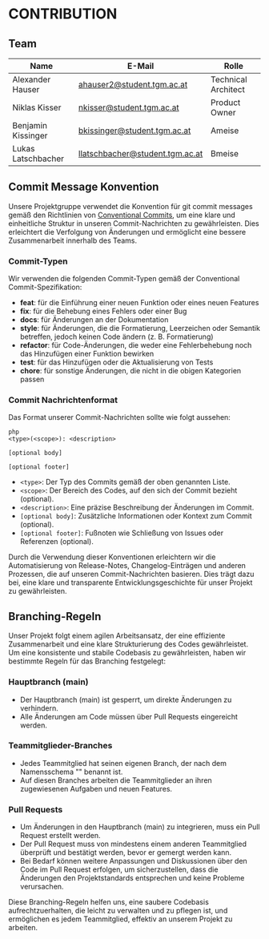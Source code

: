 # CONTRIBUTION

## Team

| Name               | E-Mail                          | Rolle               |
| ------------------ | ------------------------------- | ------------------- |
| Alexander Hauser   | ahauser2@student.tgm.ac.at      | Technical Architect |
| Niklas Kisser      | nkisser@student.tgm.ac.at       | Product Owner       |
| Benjamin Kissinger | bkissinger@student.tgm.ac.at    | Ameise              |
| Lukas Latschbacher | llatschbacher@student.tgm.ac.at | Bmeise              |



## Commit Message Konvention

Unsere Projektgruppe verwendet die Konvention für git commit messages gemäß den Richtlinien von [Conventional Commits](https://github.com/pvdlg/conventional-commit-types), um eine klare und einheitliche Struktur in unseren Commit-Nachrichten zu gewährleisten. Dies erleichtert die Verfolgung von Änderungen und ermöglicht eine bessere Zusammenarbeit innerhalb des Teams.

### Commit-Typen

Wir verwenden die folgenden Commit-Typen gemäß der Conventional Commit-Spezifikation:

- **feat**: für die Einführung einer neuen Funktion oder eines neuen Features
- **fix**: für die Behebung eines Fehlers oder einer Bug
- **docs**: für Änderungen an der Dokumentation
- **style**: für Änderungen, die die Formatierung, Leerzeichen oder Semantik betreffen, jedoch keinen Code ändern (z. B. Formatierung)
- **refactor**: für Code-Änderungen, die weder eine Fehlerbehebung noch das Hinzufügen einer Funktion bewirken
- **test**: für das Hinzufügen oder die Aktualisierung von Tests
- **chore**: für sonstige Änderungen, die nicht in die obigen Kategorien passen

### Commit Nachrichtenformat

Das Format unserer Commit-Nachrichten sollte wie folgt aussehen:

```
php
<type>(<scope>): <description>

[optional body]

[optional footer]
```

- `<type>`: Der Typ des Commits gemäß der oben genannten Liste.
- `<scope>`: Der Bereich des Codes, auf den sich der Commit bezieht (optional).
- `<description>`: Eine präzise Beschreibung der Änderungen im Commit.
- `[optional body]`: Zusätzliche Informationen oder Kontext zum Commit (optional).
- `[optional footer]`: Fußnoten wie Schließung von Issues oder Referenzen (optional).

Durch die Verwendung dieser Konventionen erleichtern wir die Automatisierung von Release-Notes, Changelog-Einträgen und anderen Prozessen, die auf unseren Commit-Nachrichten basieren. Dies trägt dazu bei, eine klare und transparente Entwicklungsgeschichte für unser Projekt zu gewährleisten.



## Branching-Regeln

Unser Projekt folgt einem agilen Arbeitsansatz, der eine effiziente Zusammenarbeit und eine klare Strukturierung des Codes gewährleistet. Um eine konsistente und stabile Codebasis zu gewährleisten, haben wir bestimmte Regeln für das Branching festgelegt:

### Hauptbranch (main)

- Der Hauptbranch (main) ist gesperrt, um direkte Änderungen zu verhindern.
- Alle Änderungen am Code müssen über Pull Requests eingereicht werden.

### Teammitglieder-Branches

- Jedes Teammitglied hat seinen eigenen Branch, der nach dem Namensschema "<Name des Teammitglieds>" benannt ist.
- Auf diesen Branches arbeiten die Teammitglieder an ihren zugewiesenen Aufgaben und neuen Features.

### Pull Requests

- Um Änderungen in den Hauptbranch (main) zu integrieren, muss ein Pull Request erstellt werden.
- Der Pull Request muss von mindestens einem anderen Teammitglied überprüft und bestätigt werden, bevor er gemergt werden kann.
- Bei Bedarf können weitere Anpassungen und Diskussionen über den Code im Pull Request erfolgen, um sicherzustellen, dass die Änderungen den Projektstandards entsprechen und keine Probleme verursachen.

Diese Branching-Regeln helfen uns, eine saubere Codebasis aufrechtzuerhalten, die leicht zu verwalten und zu pflegen ist, und ermöglichen es jedem Teammitglied, effektiv an unserem Projekt zu arbeiten.

